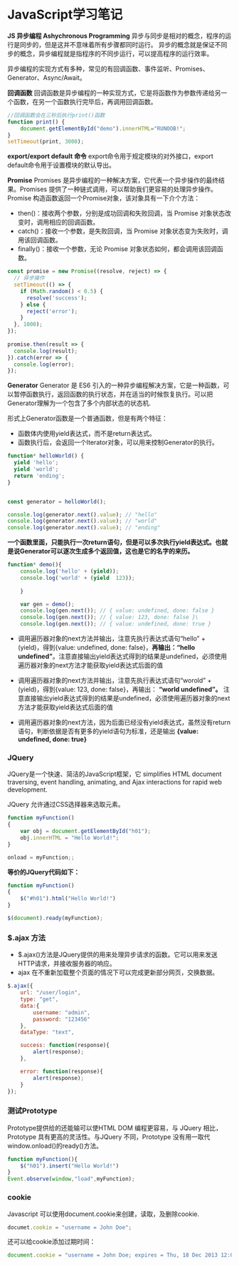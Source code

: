 # JavaScript学习笔记
**JS 异步编程 Ashychronous Programming**
异步与同步是相对的概念，程序的运行是同步的，但是这并不意味着所有步骤都同时运行。
异步的概念就是保证不同步的概念，异步编程就是指程序的不同步运行，可以提高程序的运行效率。

异步编程的实现方式有多种，常见的有回调函数、事件监听、Promises、Generator、Async/Await。

**回调函数**
回调函数是异步编程的一种实现方式，它是将函数作为参数传递给另一个函数，在另一个函数执行完毕后，再调用回调函数。
```javascript
//回调函数会在三秒后执行print()函数
function print() {
    document.getElementById("demo").innerHTML="RUNOOB!";
}
setTimeout(print, 3000);
```
**export/export default 命令**
export命令用于规定模块的对外接口，export default命令用于设置模块的默认导出。

**Promise**
Promises 是异步编程的一种解决方案，它代表一个异步操作的最终结果。Promises 提供了一种链式调用，可以帮助我们更容易的处理异步操作。Promise 构造函数返回一个Promise对象，该对象具有一下介个方法：
- then()：接收两个参数，分别是成功回调和失败回调，当 Promise 对象状态改变时，调用相应的回调函数。
- catch()：接收一个参数，是失败回调，当 Promise 对象状态变为失败时，调用该回调函数。
- finally()：接收一个参数，无论 Promise 对象状态如何，都会调用该回调函数。

```javascript
const promise = new Promise((resolve, reject) => {
  // 异步操作
  setTimeout(() => {
    if (Math.random() < 0.5) {
      resolve('success');
    } else {
      reject('error');
    }
  }, 1000);
});
 
promise.then(result => {
  console.log(result);
}).catch(error => {
  console.log(error);
});
```

**Generator**
Generator 是 ES6 引入的一种异步编程解决方案，它是一种函数，可以暂停函数执行，返回函数的执行状态，并在适当的时候恢复执行。可以把Generator理解为一个包含了多个内部状态的状态机.

形式上Generator函数是一个普通函数，但是有两个特征：
- 函数体内使用yield表达式，而不是return表达式。
- 函数执行后，会返回一个Iterator对象，可以用来控制Generator的执行。 

```javascript
function* helloWorld() {
  yield 'hello';
  yield 'world';
  return 'ending';
}


const generator = helloWorld(); 

console.log(generator.next().value); // "hello"
console.log(generator.next().value); // "world"
console.log(generator.next().value); // "ending"
```
**一个函数里面，只能执行一次return语句，但是可以多次执行yield表达式。也就是说Generator可以逐次生成多个返回值，这也是它的名字的来历。**

```javascript
function* demo(){
    console.log('hello' + (yield));
    console.log('world' + (yield  123));
    
    }

    var gen = demo();
    console.log(gen.next()); // { value: undefined, done: false }
    console.log(gen.next()); // { value: 123, done: false }\
    console.log(gen.next()); // { value: undefined, done: true }
```

- 调用遍历器对象的next方法并输出，注意先执行表达式语句“hello” + (yield)，得到{value: undefined, done: false}，**再输出：“hello undefined”**。注意直接输出yield表达式得到的结果是undefined，必须使用遍历器对象的next方法才能获取yield表达式后面的值

- 调用遍历器对象的next方法并输出，注意先执行表达式语句“worold” + (yield)，得到{value: 123, done: false}，再输出： **“world undefined”。**  注意直接输出yield表达式得到的结果是undefined，必须使用遍历器对象的next方法才能获取yield表达式后面的值
- 调用遍历器对象的next方法，因为后面已经没有yield表达式，虽然没有return语句，判断依据是否有更多的yield语句为标准，还是输出 **{value: undefined, done: true}**

### JQuery
JQuery是一个快速、简洁的JavaScript框架，它 simplifies HTML document traversing, event handling, animating, and Ajax interactions for rapid web development.

JQuery 允许通过CSS选择器来选取元素。

```javascript
function myFunction()
{
    var obj = document.getElementById("h01");
    obj.innerHTML = "Hello World!";
}

onload = myFunction;;
```
**等价的JQuery代码如下：**

```javascript
function myFunction()
{
    $("#h01").html("Hello World!")
}

$(document).ready(myFunction);
```
### $.ajax 方法
- $.ajax()方法是JQuery提供的用来处理异步请求的函数。它可以用来发送HTTP请求，并接收服务器的响应。
- ajax 在不重新加载整个页面的情况下可以完成更新部分网页，交换数据。
```javascript
$.ajax({
    url: "/user/login",
    type: "get",
    data:{
        username: "admin",
        password: "123456"
    },
    dataType: "text",

    success: function(response){
        alert(response);
    },

    error: function(response){
        alert(response);
    }
});
```

### 测试Prototype
Prototype提供给的还能输可以使HTML DOM 编程更容易，与 JQuery 相比，Prototype 具有更高的灵活性。与JQuery 不同，Prototype 没有用一取代window.onload()的ready()方法。

```javascript
function myFunction(){
    $("h01").insert("Hello World!")
}
Event.observe(window,"load",myFunction);
```
### cookie
Javascript 可以使用document.cookie来创建，读取，及删除cookie.

```javascript 
documet.cookie = "username = John Doe";
```
还可以给cookie添加过期时间：
```javascript 
document.cookie = "username = John Doe; expires = Thu, 18 Dec 2013 12:00:00 UTC";
```